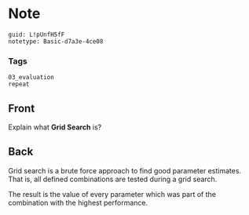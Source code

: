 # Note
```
guid: L!pUnfH5fF
notetype: Basic-d7a3e-4ce08
```

### Tags
```
03_evaluation
repeat
```

## Front
Explain what <b>Grid Search</b> is?

## Back
Grid search is a brute force approach to find good parameter
estimates. That is, all defined combinations are tested during a
grid search.
<div>
  The result is the value of every parameter which was part of the
  combination with the highest performance.
</div>
